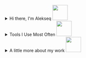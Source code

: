 <details>
<summary>Hi there, I'm Alekseq <img src="https://media.giphy.com/media/WUlplcMpOCEmTGBtBW/giphy.gif" width="50"></summary>
  <hr>
  <p>:globe_with_meridians: Software Engineer at <a href="https://samis.geosamara.ru">Geosamara</a></p>  
  <p>:computer: Researcher/lecturer at <a href="https://ssau.ru/english">Samara University</a></p>  
</details>

<details>
<summary>Tools I Use Most Often <img src="https://media2.giphy.com/media/ZEUODEtQiUZWGg6IHR/giphy.gif" width="50"></summary>
<hr>
  <details>
    <summary>Languages</summary>
    <br>
       <a><img src="https://img.shields.io/badge/c%23-%23239120.svg?style=for-the-badge&logo=c-sharp&logoColor=white"></a>
       <a><img src="https://img.shields.io/badge/python-3670A0?style=for-the-badge&logo=python&logoColor=ffdd54"></a>
       <a><img src="https://img.shields.io/badge/javascript-%23323330.svg?style=for-the-badge&logo=javascript&logoColor=%23F7DF1E"></a>
    <br>
  </details>

  <details>
    <summary>Databases</summary>
    <br>
       <a><img src="https://img.shields.io/badge/Microsoft%20SQL%20Sever-CC2927?style=for-the-badge&logo=microsoft%20sql%20server&logoColor=white"></a>
       <a><img src="https://img.shields.io/badge/postgres-%23316192.svg?style=for-the-badge&logo=postgresql&logoColor=white"></a>
       <a><img src="https://img.shields.io/badge/sqlite-%2307405e.svg?style=for-the-badge&logo=sqlite&logoColor=white"></a>
       <a><img src="https://img.shields.io/badge/MongoDB-%234ea94b.svg?style=for-the-badge&logo=mongodb&logoColor=white"></a>
    <br>
  </details>

  <details>
    <summary>Frameworks and Libraries</summary>
    <br>
        <a><img src="https://img.shields.io/badge/.NET-5C2D91?style=for-the-badge&logo=.net&logoColor=white"></a>
        <a><img src="https://img.shields.io/badge/blazor-%235C2D91.svg?style=for-the-badge&logo=blazor&logoColor=white"></a>
        <a><img src="https://img.shields.io/badge/devexpress-%23FF7200.svg?style=for-the-badge&logo=devexpress&logoColor=white"></a>
        <a><img src="https://img.shields.io/badge/opencv-%23white.svg?style=for-the-badge&logo=opencv&logoColor=white"></a>
        <a><img src="https://img.shields.io/badge/numpy-%23013243.svg?style=for-the-badge&logo=numpy&logoColor=white"></a>
        <a><img src="https://img.shields.io/badge/pandas-%23150458.svg?style=for-the-badge&logo=pandas&logoColor=white"></a>
        <a><img src="https://img.shields.io/badge/scikit--learn-%23F7931E.svg?style=for-the-badge&logo=scikit-learn&logoColor=white"></a>
        <a><img src="https://img.shields.io/badge/TensorFlow-%23FF6F00.svg?style=for-the-badge&logo=TensorFlow&logoColor=white"></a>
    <br>
  </details>
</details>

<details>
<summary>A little more about my work <img src="https://i.giphy.com/media/jNNUsQaAx0myWAXw1h/giphy.webp" width="50"></summary>
<hr> 

[<img src= "https://ssau.ru/favicon.ico" width = 16>  University page](https://ssau.ru/english/staff/335824546-maksimov-aleksei-i/publ)  

  <details>
    <summary>Published journal articles</summary>
     <br>
     <p><a href="https://www.webofscience.com/wos/author/record/1479245"><img src= "https://access.clarivate.com/favicon.ico" width = 16> Web of Science profile</a></p>
     <p><a href="https://www.scopus.com/authid/detail.uri?origin=resultslist&authorId=57203680652"><img src= "https://upload.wikimedia.org/wikipedia/commons/c/ce/Scopus_favicon.png" width = 16> Scopus profile</a></p>
     <p><a href="https://scholar.google.com/citations?user=bU9kmXgAAAAJ&hl=ru"><img src= "https://scholar.google.com/favicon.ico" width = 16> Google Scholar profile</a></p>
     <p><a href="https://www.elibrary.ru/author_items.asp?authorid=1015349"><img src= "https://www.elibrary.ru/favicon.ico" width = 16> Elibrary profile</a></p>  
  </details>

  <details>
  <summary>A few news articles related to project I've worked on</summary>
    <br>
    <p> :mortar_board: <a href="https://ria.ru/20211215/samarskiy_universitet-1763692476.html">About my thesis</a></p>
    <p> :earth_africa: <a href="https://d-russia.ru/pervoe-mesto-v-nominacii-gosudarstvennoe-i-municipalnoe-upravlenie-kontrolno-nadzornaja-dejatelnost-konkursa-it-proektov-foruma-prof-it-2022-zanjala-samarskaja-oblast.html">About ERS monitoring project I was involved in</a></p>
    <p> :seedling: <a href="https://rg.ru/2020/02/12/reg-pfo/samarskie-uchenye-sozdali-programmu-kotoraia-prognoziruet-urozhaj.html">About agricultural project that I was involved   in</a></p>
  </details>
</details>
